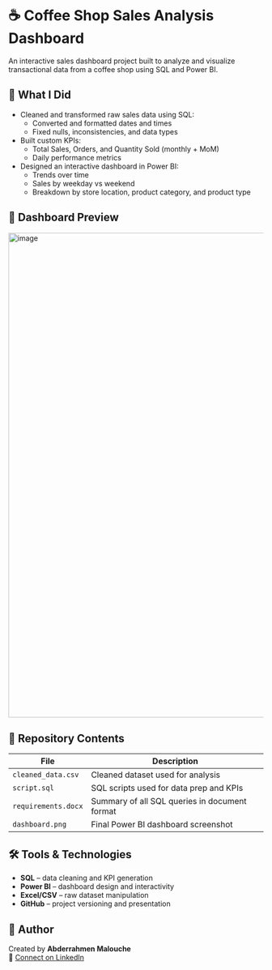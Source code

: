 # ☕ Coffee Shop Sales Analysis Dashboard

An interactive sales dashboard project built to analyze and visualize transactional data from a coffee shop using SQL and Power BI.

## 🔧 What I Did

- Cleaned and transformed raw sales data using SQL:
  - Converted and formatted dates and times
  - Fixed nulls, inconsistencies, and data types
- Built custom KPIs:
  - Total Sales, Orders, and Quantity Sold (monthly + MoM)
  - Daily performance metrics
- Designed an interactive dashboard in Power BI:
  - Trends over time
  - Sales by weekday vs weekend
  - Breakdown by store location, product category, and product type

## 📸 Dashboard Preview

<img width="1575" height="957" alt="image" src="https://github.com/user-attachments/assets/d8e3f676-e4cb-45e9-858e-44c60bf86c26" />


## 📁 Repository Contents

| File                       | Description                                 |
|----------------------------|---------------------------------------------|
| `cleaned_data.csv`         | Cleaned dataset used for analysis           |
| `script.sql`               | SQL scripts used for data prep and KPIs     |
| `requirements.docx`        | Summary of all SQL queries in document format |
| `dashboard.png`            | Final Power BI dashboard screenshot         |

## 🛠 Tools & Technologies

- **SQL** – data cleaning and KPI generation  
- **Power BI** – dashboard design and interactivity  
- **Excel/CSV** – raw dataset manipulation  
- **GitHub** – project versioning and presentation

## 👤 Author

Created by **Abderrahmen Malouche**  
📎 [Connect on LinkedIn](https://www.linkedin.com/in/abderrahmen-malouche/)
